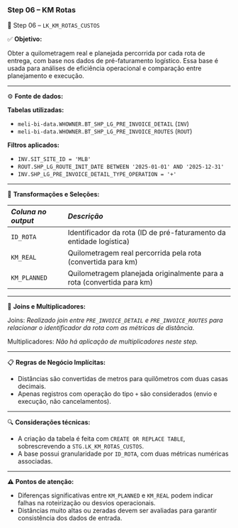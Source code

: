 ### Step 06 – KM Rotas

🔹 Step 06 – `LK_KM_ROTAS_CUSTOS`

✅ **Objetivo:**

Obter a quilometragem real e planejada percorrida por cada rota de entrega, com base nos dados de pré-faturamento logístico. Essa base é usada para análises de eficiência operacional e comparação entre planejamento e execução.

---

⚙️ **Fonte de dados:**

**Tabelas utilizadas:**
- `meli-bi-data.WHOWNER.BT_SHP_LG_PRE_INVOICE_DETAIL` (`INV`)
- `meli-bi-data.WHOWNER.BT_SHP_LG_PRE_INVOICE_ROUTES` (`ROUT`)

**Filtros aplicados:**
- `INV.SIT_SITE_ID = 'MLB'`
- `ROUT.SHP_LG_ROUTE_INIT_DATE BETWEEN '2025-01-01' AND '2025-12-31'`
- `INV.SHP_LG_PRE_INVOICE_DETAIL_TYPE_OPERATION = '+'`

---

📐 **Transformações e Seleções:**

| *Coluna no output* | *Descrição*                                                        |
| :----------------- | :----------------------------------------------------------------- |
| `ID_ROTA`          | Identificador da rota (ID de pré-faturamento da entidade logística) |
| `KM_REAL`          | Quilometragem real percorrida pela rota (convertida para km)        |
| `KM_PLANNED`       | Quilometragem planejada originalmente para a rota (convertida para km) |

---

🔁 **Joins e Multiplicadores:**

Joins: *Realizado join entre `PRE_INVOICE_DETAIL` e `PRE_INVOICE_ROUTES` para relacionar o identificador da rota com as métricas de distância.*

Multiplicadores: *Não há aplicação de multiplicadores neste step.*

---

📋 **Regras de Negócio Implícitas:**

- Distâncias são convertidas de metros para quilômetros com duas casas decimais.
- Apenas registros com operação do tipo `+` são considerados (envio e execução, não cancelamentos).

---

🔍 **Considerações técnicas:**

- A criação da tabela é feita com `CREATE OR REPLACE TABLE`, sobrescrevendo a `STG.LK_KM_ROTAS_CUSTOS`.
- A base possui granularidade por `ID_ROTA`, com duas métricas numéricas associadas.

---

⚠️ **Pontos de atenção:**

- Diferenças significativas entre `KM_PLANNED` e `KM_REAL` podem indicar falhas na roteirização ou desvios operacionais.
- Distâncias muito altas ou zeradas devem ser avaliadas para garantir consistência dos dados de entrada.
